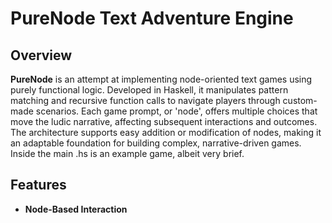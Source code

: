 # PureNode Text Adventure Engine

## Overview
**PureNode** is an attempt at implementing node-oriented text games using purely functional logic. Developed in Haskell, it manipulates pattern matching and recursive function calls to navigate players through custom-made scenarios. Each game prompt, or 'node', offers multiple choices that move the ludic narrative, affecting subsequent interactions and outcomes. The architecture supports easy addition or modification of nodes, making it an adaptable foundation for building complex, narrative-driven games. Inside the main .hs is an example game, albeit very brief. 

## Features
- **Node-Based Interaction**

